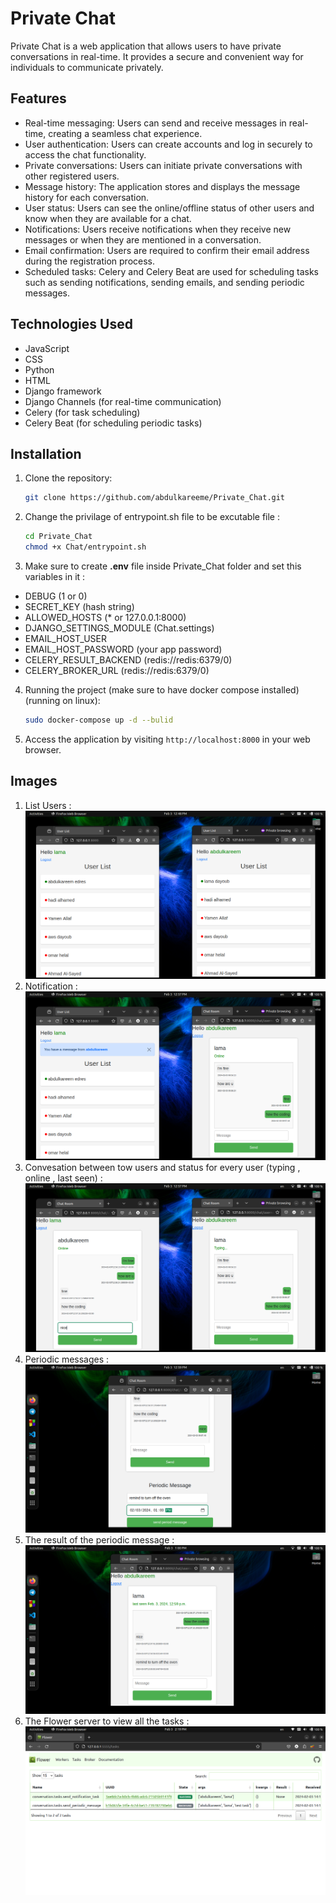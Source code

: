 # Private Chat

Private Chat is a web application that allows users to have private conversations in real-time. It provides a secure and convenient way for individuals to communicate privately.

## Features

- Real-time messaging: Users can send and receive messages in real-time, creating a seamless chat experience.
- User authentication: Users can create accounts and log in securely to access the chat functionality.
- Private conversations: Users can initiate private conversations with other registered users.
- Message history: The application stores and displays the message history for each conversation.
- User status: Users can see the online/offline status of other users and know when they are available for a chat.
- Notifications: Users receive notifications when they receive new messages or when they are mentioned in a conversation.
- Email confirmation: Users are required to confirm their email address during the registration process.
- Scheduled tasks: Celery and Celery Beat are used for scheduling tasks such as sending notifications, sending emails, and sending periodic messages.

## Technologies Used

- JavaScript
- CSS
- Python
- HTML
- Django framework
- Django Channels (for real-time communication)
- Celery (for task scheduling)
- Celery Beat (for scheduling periodic tasks)
## Installation

1. Clone the repository:

   ```bash
   git clone https://github.com/abdulkareeme/Private_Chat.git
   ```

2. Change the privilage of entrypoint.sh file to be excutable file :

   ```bash
   cd Private_Chat
   chmod +x Chat/entrypoint.sh
   ```
3. Make sure to create **.env** file inside Private_Chat folder and set this variables in it :
  - DEBUG (1 or 0)
  - SECRET_KEY (hash string)
  - ALLOWED_HOSTS (* or 127.0.0.1:8000)
  - DJANGO_SETTINGS_MODULE (Chat.settings)
  - EMAIL_HOST_USER
  - EMAIL_HOST_PASSWORD (your app password)
  - CELERY_RESULT_BACKEND (redis://redis:6379/0)
  - CELERY_BROKER_URL (redis://redis:6379/0)

4. Running the project (make sure to have docker compose installed) (running on linux):
   ```bash
   sudo docker-compose up -d --bulid
   ```

6. Access the application by visiting `http://localhost:8000` in your web browser.

## Images
1. List Users :
   ![example1](https://github.com/abdulkareeme/Private_Chat/blob/main/images/Screenshot%20from%202024-02-03%2012-48-23.png)
2. Notification :
   ![example2](https://github.com/abdulkareeme/Private_Chat/blob/main/images/Screenshot%20from%202024-02-03%2012-57-14.png)
3. Convesation between tow users and status for every user (typing , online , last seen) :
   ![example3](https://github.com/abdulkareeme/Private_Chat/blob/main/images/Screenshot%20from%202024-02-03%2012-57-30.png)
4. Periodic messages :
   ![example4](https://github.com/abdulkareeme/Private_Chat/blob/main/images/Screenshot%20from%202024-02-03%2012-59-22.png)
5. The result of the periodic message :
   ![example5](https://github.com/abdulkareeme/Private_Chat/blob/main/images/Screenshot%20from%202024-02-03%2013-00-14.png)
6. The Flower server to view all the tasks :
   ![example6](https://github.com/abdulkareeme/Private_Chat/blob/main/images/Screenshot%20from%202024-02-03%2014-19-15.png)

